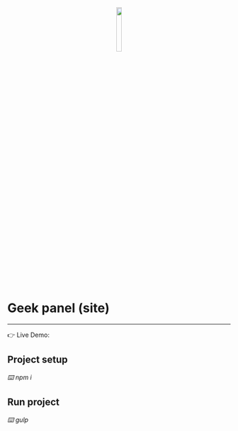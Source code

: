 <div align='center'><img style="width:16%" src='https://user-images.githubusercontent.com/105128267/220607693-29987a1c-8f0d-4835-9bfe-3b5c9f326b17.png'/></div>

<h1>Geek panel (site)</h1>
<hr>
👉 Live Demo: 

<h2>Project setup</h2>

<i>⌨️ npm i</i>

<h2>Run project</h2>

<i>⌨️ gulp</i>
